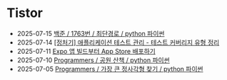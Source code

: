 # Tistor<!-- RECENT POST START -->
- 2025-07-15 [백준 / 1763번 / 최단경로 / python 파이썬](https://seulow-down.tistory.com/393)
- 2025-07-14 [[정처기] 애플리케이션 테스트 관리 - 테스트 커버리지 유형 정리](https://seulow-down.tistory.com/392)
- 2025-07-11 [Expo 앱 빌드부터 App Store 배포하기](https://seulow-down.tistory.com/391)
- 2025-07-10 [Programmers / 공원 산책 / python 파이썬](https://seulow-down.tistory.com/390)
- 2025-07-05 [Programmers / 가장 큰 정사각형 찾기 / python 파이썬](https://seulow-down.tistory.com/389)
<!-- RECENT POST END -->